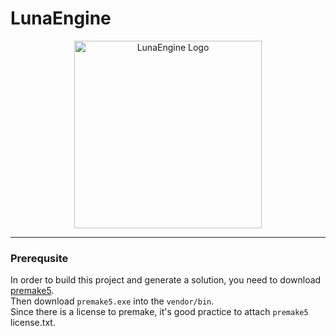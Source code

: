 # LunaEngine

<p align="center">
    <img src="Resource/logo.png" alt="LunaEngine Logo" width="300">
</p>

---
### Prerequsite 

In order to build this project and generate a solution, you need to download [premake5](https://premake.github.io/docs/Using-Premake/).  
Then download `premake5.exe` into the `vendor/bin`.  
Since there is a license to premake, it's good practice to attach `premake5` license.txt.  
